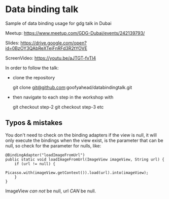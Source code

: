 # Data binding talk
Sample of data binding usage for gdg talk in Dubai

Meetup:
https://www.meetup.com/GDG-Dubai/events/242139793/

Slides:
https://drive.google.com/open?id=0BzOY3QAbReXTejFnRFd3R2tYOVE

ScreenVideo:
https://youtu.be/aJTGT-fvTl4


In order to follow the talk:

* clone the repository
    
    git clone git@github.com:goofyahead/databindingtalk.git
    
* then navigate to each step in the workshop with
    
    git checkout step-2
    git checkout step-3
    etc


## Typos & mistakes
You don't need to check on the binding adapters if the view is null, it will only execute the bindings when the view exist, is the parameter that can be null, so check for the parameter for nulls, like:
    
    @BindingAdapter("loadImageFromUrl")
    public static void loadImageFromUrl(ImageView imageView, String url) {
        if (url != null) {
            Picasso.with(imageView.getContext()).load(url).into(imageView);
        }
    }

ImageView *can not* be null, url *CAN* be null.
